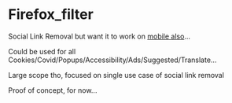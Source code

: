 # Firefox_filter

<!--
Initial:
https://github.com/mozilla-mobile/reference-browser/discussions/2540#discussioncomment-7614646
-->
Social Link Removal but want it to work on [mobile also](https://github.com/mozilla-mobile/reference-browser/discussions/2540#discussioncomment-7614646)...

Could be used for all Cookies/Covid/Popups/Accessibility/Ads/Suggested/Translate... 

Large scope tho, focused on single use case of social link removal

Proof of concept, for now...
